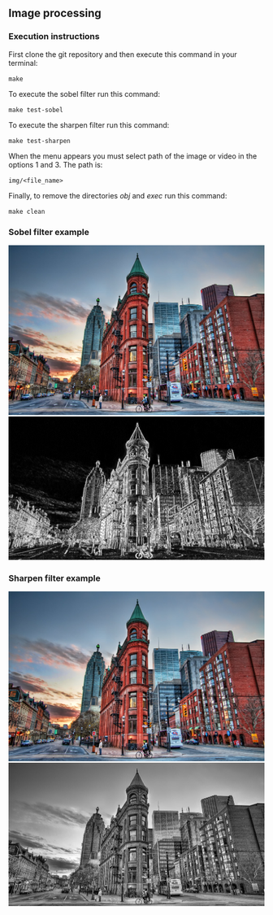 ## Image processing

### Execution instructions 
First clone the git repository and then execute this command in your terminal: 
```shell
make
```

To execute the sobel filter run this command:
```shell
make test-sobel
```

To execute the sharpen filter run this command:
```shell
make test-sharpen
```

When the menu appears you must select path of the image or video in the options 1 and 3. The path is:
```shell
img/<file_name>
```

Finally, to remove the directories *obj* and *exec* run this command:
```shell
make clean
```

### Sobel filter example 
![Texto alternativo](/img/building.jpg) ![Texto alternativo](/img/building_sobel.png)

### Sharpen filter example
![Texto alternativo](/img/building.jpg) ![Texto alternativo](/img/building_sharpen.png)
